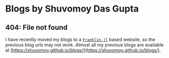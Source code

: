 # Blogs by Shuvomoy Das Gupta

## 404: File not found

I have recently moved my blogs to a [`Franklin.jl`](https://franklinjl.org/) based website, so the previous blog urls may not work. Almost all my previous blogs are available at [https://shuvomoy.github.io/blogs/](https://shuvomoy.github.io/blogs/).


